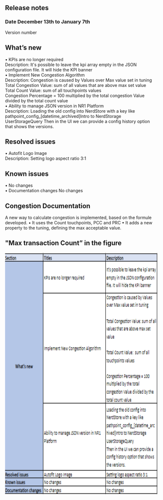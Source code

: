 ## Release notes
### Date December 13th to January 7th <br>
Version number <br>
## What’s new  <br>
•	KPIs are no longer required <br>
Description: It's possible to leave the kpi array empty in the JSON configuration file. It will hide the KPI banner <br>
•	Implement New Congestion Algorithm <br>
Description: Congestion is caused by Values over Max value set in tuning  <br>
Total Congestion Value: sum of all values that are above max set value <br>
Total Count Value: sum of all touchpoints values <br>
Congestion Percentage = 100 multiplied by the total congestion Value divided by the total count value <br>
•	Ability to manage JSON version in NR1 Platform <br>
Description: Loading the old config into NerdStore with a key like pathpoint_config_[datetime_archived]Intro to NerdStorage UserStorageQuery Then in the UI we can provide a config history option that shows the versions. <br>
## Resolved issues 
•	Autofit Logo Image <br>
Description: Setting logo aspect ratio 3:1 <br>
## Known issues 
•	No changes <br>
•	Documentation changes No changes <br>
## Congestion Documentation 

A new way to calculate congestion is implemented, based on the formule developed. 
•	It uses the Count touchpoints, PCC and PRC
•	It adds a new property to the tuning, defining the max acceptable value. 
## "Max transaction Count” in the figure
<img src="images/Release_note.png" align=center width="1000" height="800" />

